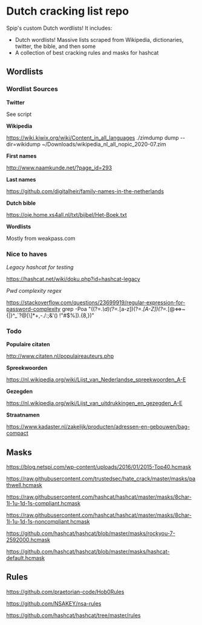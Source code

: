 # Dutch cracking list repo

Spip's custom Dutch wordlists! It includes:

* Dutch wordlists! Massive lists scraped from Wikipedia, dictionaries, twitter, the bible, and then some
* A collection of best cracking rules and masks for hashcat


## Wordlists

### Wordlist Sources

**Twitter**

See script

**Wikipedia**

https://wiki.kiwix.org/wiki/Content_in_all_languages
 ./zimdump dump --dir=wikidump ~/Downloads/wikipedia_nl_all_nopic_2020-07.zim


**First names**

http://www.naamkunde.net/?page_id=293

**Last names**

https://github.com/digitalheir/family-names-in-the-netherlands

**Dutch bible**

https://oje.home.xs4all.nl/txt/bijbel/Het-Boek.txt

**Wordlists**

Mostly from weakpass.com


### Nice to haves

*Legacy hashcat for testing*

https://hashcat.net/wiki/doku.php?id=hashcat-legacy

*Pwd complexity regex*

https://stackoverflow.com/questions/23699919/regular-expression-for-password-complexity
 grep -Poa "((?=.*\d)(?=.*[a-z])(?=.*[A-Z])(?=.*[@<=>~{|}^_\`?@\[\\]*+,-./:;&'\(\) \!\"#$%]).{8,})"



### Todo

**Populaire citaten**

http://www.citaten.nl/populaireauteurs.php

**Spreekwoorden**

https://nl.wikipedia.org/wiki/Lijst_van_Nederlandse_spreekwoorden_A-E

**Gezegden**

https://nl.wikipedia.org/wiki/Lijst_van_uitdrukkingen_en_gezegden_A-E

**Straatnamen**

https://www.kadaster.nl/zakelijk/producten/adressen-en-gebouwen/bag-compact


## Masks

https://blog.netspi.com/wp-content/uploads/2016/01/2015-Top40.hcmask

https://raw.githubusercontent.com/trustedsec/hate_crack/master/masks/pathwell.hcmask

https://raw.githubusercontent.com/hashcat/hashcat/master/masks/8char-1l-1u-1d-1s-compliant.hcmask

https://raw.githubusercontent.com/hashcat/hashcat/master/masks/8char-1l-1u-1d-1s-noncompliant.hcmask

https://github.com/hashcat/hashcat/blob/master/masks/rockyou-7-2592000.hcmask

https://github.com/hashcat/hashcat/blob/master/masks/hashcat-default.hcmask


## Rules

https://github.com/praetorian-code/Hob0Rules

https://github.com/NSAKEY/nsa-rules

https://github.com/hashcat/hashcat/tree/master/rules
